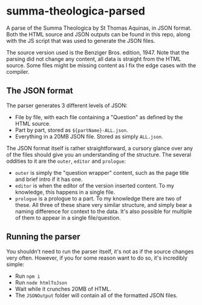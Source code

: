 # summa-theologica-parsed

A parse of the Summa Theologica by St Thomas Aquinas, in JSON format. Both the HTML source and JSON outputs can be found in this repo, along with the JS script that was used to generate the JSON files.

The source version used is the Benziger Bros. edition, 1947. Note that the parsing did not change any content, all data is straight from the HTML source. Some files might be missing content as I fix the edge cases with the compiler.

## The JSON format
The parser generates 3 different levels of JSON:
- File by file, with each file containing a "Question" as defined by the HTML source.
- Part by part, stored as `${partName}-ALL.json`.
- Everything in a 20MB JSON file. Stored as simply `ALL.json`.

The JSON format itself is rather straightforward, a cursory glance over any of the files should give you an understanding of the structure. The several oddities to it are the `outer`, `editor` and `prologue`:
- `outer` is simply the "question wrapper" content, such as the page title and brief intro if it has one.
- `editor` is when the editor of the version inserted content. To my knowledge, this happens in a single file.
- `prologue` is a prologue to a part. To my knowledge there are two of these.
All three of these share very similar structure, and simply bear a naming difference for context to the data. It's also possible for multiple of them to appear in a single file/question.

## Running the parser
You shouldn't need to run the parser itself, it's not as if the source changes very often. However, if you for some reason want to do so, it's incredibly simple:
- Run `npm i`
- Run `node htmlToJson`
- Wait while it crunches 20MB of HTML.
- The `JSONOutput` folder will contain all of the formatted JSON files.
